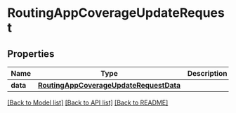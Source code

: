 # RoutingAppCoverageUpdateRequest

## Properties
Name | Type | Description | Notes
------------ | ------------- | ------------- | -------------
**data** | [**RoutingAppCoverageUpdateRequestData**](RoutingAppCoverageUpdateRequestData.md) |  | 

[[Back to Model list]](../README.md#documentation-for-models) [[Back to API list]](../README.md#documentation-for-api-endpoints) [[Back to README]](../README.md)


